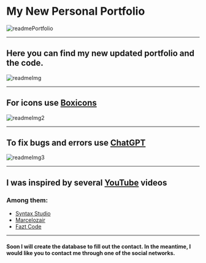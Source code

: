 # My New Personal Portfolio
![readmePortfolio](https://github.com/MiniDonny/New-Personal-Portfolio/assets/129457178/ce842e2e-d9c2-4604-8cbc-fbfd70e33855)
<hr>

## Here you can find my new updated portfolio and the code.
![readmeImg](https://github.com/MiniDonny/New-Personal-Portfolio/assets/129457178/29d29c96-3a93-4a09-8a17-8e9ae7964a1f)

<hr>

## For icons use <a href="https://boxicons.com">Boxicons</a>
![readmeImg2](https://github.com/MiniDonny/New-Personal-Portfolio/assets/129457178/667fd367-d74d-4122-a329-ab6b0a7d4893)

<hr>

## To fix bugs and errors use <a href="https://chat.openai.com">ChatGPT</a>
![readmeImg3](https://github.com/MiniDonny/New-Personal-Portfolio/assets/129457178/be84417d-d6db-4403-ba75-4dc491128d16)

<hr>

## I was inspired by several <a href="https://www.youtube.com/?bp=wgUCEAE%3D">YouTube</a> videos
### Among them:
* <a href="https://www.youtube.com/watch?v=XRSQHkzrQGQ">Syntax Studio</a>
* <a href="https://www.youtube.com/watch?v=d2__JvWNFbQ&t=454s">Marcelozair</a>
* <a href="https://www.youtube.com/watch?v=rXWNr8sEUXE">Fazt Code</a>

<hr>

#### Soon I will create the database to fill out the contact. In the meantime, I would like you to contact me through one of the social networks.
